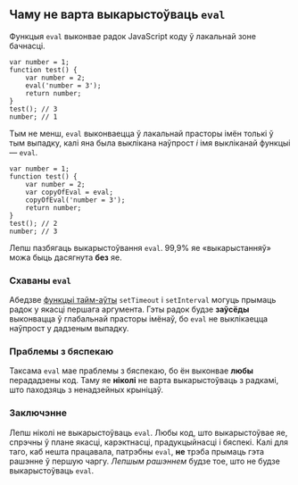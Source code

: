 ## Чаму не варта выкарыстоўваць `eval`

Функцыя `eval` выконвае радок JavaScript коду ў лакальнай зоне бачнасці.

    var number = 1;
    function test() {
        var number = 2;
        eval('number = 3');
        return number;
    }
    test(); // 3
    number; // 1

Тым не менш, `eval` выконваецца ў лакальнай прасторы імён толькі ў тым выпадку, калі
яна была выклікана наўпрост *і* імя выкліканай функцыі — `eval`.

    var number = 1;
    function test() {
        var number = 2;
        var copyOfEval = eval;
        copyOfEval('number = 3');
        return number;
    }
    test(); // 2
    number; // 3

Лепш пазбягаць выкарыстоўвання `eval`. 99,9% яе «выкарыстанняў» можа быць дасягнута
**без** яе.

### Схаваны `eval`

Абедзве [функцыі тайм-аўты](#other.timeouts) `setTimeout` і `setInterval` могуць
прымаць радок у якасці першага аргумента. Гэты радок будзе **заўсёды** выконвацца
ў глабальнай прасторы імёнаў, бо `eval` не выклікаецца наўпрост у дадзеным выпадку.

### Праблемы з бяспекаю

Таксама `eval` мае праблемы з бяспекаю, бо ён выконвае **любы** перададзены код.
Таму яе **ніколі** не варта выкарыстоўваць з радкамі, што паходзяць з ненадзейных
крыніцаў.

### Заключэнне

Лепш ніколі не выкарыстоўваць `eval`. Любы код, што выкарыстоўвае яе, спрэчны ў
плане якасці, карэктнасці, прадукцыйнасці і бяспекі. Калі для таго, каб нешта
працавала, патрэбны `eval`, **не** трэба прымаць гэта рашэнне ў першую чаргу.
*Лепшым рашэннем* будзе тое, што не будзе выкарыстоўваць `eval`.
